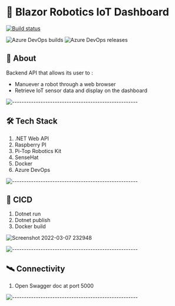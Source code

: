 # :robot: Blazor Robotics IoT Dashboard

[![Build status](https://dev.azure.com/amirashrafizham7/IoT%20RaspberryPI/_apis/build/status/Backend%20-%20IoRT%20Raspberry%20Pi)](https://dev.azure.com/amirashrafizham7/IoT%20RaspberryPI/_build/latest?definitionId=4)

![Azure DevOps builds](https://img.shields.io/azure-devops/build/amirashrafizham7/3cd2d062-7beb-450b-835a-acb34a7cc906/4)
![Azure DevOps releases](https://img.shields.io/azure-devops/release/amirashrafizham7/3cd2d062-7beb-450b-835a-acb34a7cc906/4/4)

## :thought_balloon: About
Backend API that allows its user to :
- Manuever a robot through a web browser
- Retrieve IoT sensor data and display on the dashboard

![-----------------------------------------------------](https://raw.githubusercontent.com/andreasbm/readme/master/assets/lines/rainbow.png)

## :hammer_and_wrench: Tech Stack
1. .NET Web API 
2. Raspberry PI
3. Pi-Top Robotics Kit
4. SenseHat
5. Docker
6. Azure DevOps


![-----------------------------------------------------](https://raw.githubusercontent.com/andreasbm/readme/master/assets/lines/rainbow.png)

## :rocket:	CICD

1. Dotnet run
2. Dotnet publish
3. Docker build

![Screenshot 2022-03-07 232948](https://user-images.githubusercontent.com/59201954/157065033-29a79063-0592-4e24-925d-caf14222b8eb.png)

![-----------------------------------------------------](https://raw.githubusercontent.com/andreasbm/readme/master/assets/lines/rainbow.png)

## :artificial_satellite: Connectivity

1. Open Swagger doc at port 5000

![-----------------------------------------------------](https://raw.githubusercontent.com/andreasbm/readme/master/assets/lines/rainbow.png)
